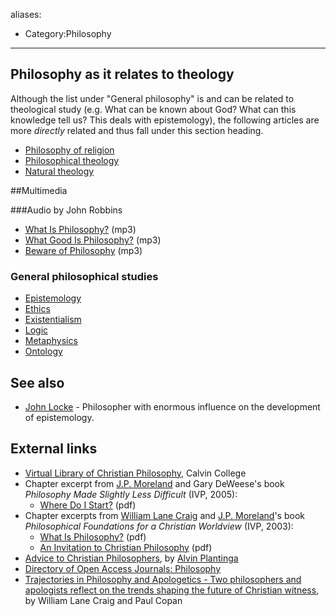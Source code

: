 aliases:
- Category:Philosophy
---
## Philosophy as it relates to theology

Although the list under "General philosophy" is and can be related
to theological study (e.g. What can be known about God? What can
this knowledge tell us? This deals with epistemology), the
following articles are more *directly* related and thus fall under
this section heading.

-   [Philosophy of religion](Philosophy_of_religion "Philosophy of religion")
-   [Philosophical theology](Philosophical_theology "Philosophical theology")
-   [Natural theology](Natural_theology "Natural theology")

##Multimedia

###Audio by John Robbins

-   [What Is Philosophy?](http://www.trinitylectures.org/MP3/What_is_Philosophy.mp3)
    (mp3)
-   [What Good Is Philosophy?](http://www.trinitylectures.org/MP3/What_Good_is_Philosophy.mp3)
    (mp3)
-   [Beware of Philosophy](http://www.trinitylectures.org/MP3/Beware_of_Philosophy.mp3)
    (mp3)

### General philosophical studies

-   [Epistemology](Epistemology "Epistemology")
-   [Ethics](Ethics "Ethics")
-   [Existentialism](Existentialism "Existentialism")
-   [Logic](Logic "Logic")
-   [Metaphysics](Metaphysics "Metaphysics")
-   [Ontology](Ontology "Ontology")

## See also

-   [John Locke](John_Locke "John Locke") - Philosopher with
    enormous influence on the development of epistemology.

## External links

-   [Virtual Library of Christian Philosophy](http://www.calvin.edu/academic/philosophy/virtual_library/article_names.htm),
    Calvin College
-   Chapter excerpt from
    [J.P. Moreland](J.P._Moreland "J.P. Moreland") and Gary DeWeese's
    book *Philosophy Made Slightly Less Difficult* (IVP, 2005):
    -   [Where Do I Start?](http://www.ivpress.com/title/exc/2766-1.pdf)
        (pdf)
-   Chapter excerpts from
    [William Lane Craig](William_Lane_Craig "William Lane Craig") and
    [J.P. Moreland](J.P._Moreland "J.P. Moreland")'s book
    *Philosophical Foundations for a Christian Worldview* (IVP, 2003):
    -   [What Is Philosophy?](http://www.ivpress.com/title/exc/2694-1.pdf)
        (pdf)
    -   [An Invitation to Christian Philosophy](http://www.ivpress.com/title/exc/2694-I.pdf)
        (pdf)
-   [Advice to Christian Philosophers](http://www.leaderu.com/truth/1truth10.html),
    by [Alvin Plantinga](Alvin_Plantinga "Alvin Plantinga")
-   [Directory of Open Access Journals: Philosophy](http://www.doaj.org/ljbs?cpid=15)
-   [Trajectories in Philosophy and Apologetics - Two philosophers and apologists reflect on the trends shaping the future of Christian witness](http://www.patheos.com/Resources/Additional-Resources/Trajectories-in-Philosophy-and-Apologetics.html?print=1), by William Lane Craig and Paul Copan